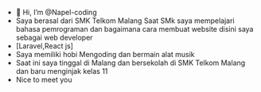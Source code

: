 - 👋 Hi, I’m @Napel-coding
- Saya berasal dari SMK Telkom Malang Saat SMk saya mempelajari bahasa pemrograman dan bagaimana cara membuat website disini saya sebagai web developer
- [Laravel,React js]
- Saya memiliki hobi Mengoding dan bermain alat musik
- Saat ini saya tinggal di Malang dan bersekolah di SMK Telkom Malang dan baru menginjak kelas 11
- Nice to meet you 
<!---
Napel-coding/Napel-coding is a ✨ special ✨ repository because its `README.md` (this file) appears on your GitHub profile.
You can click the Preview link to take a look at your changes.
--->
